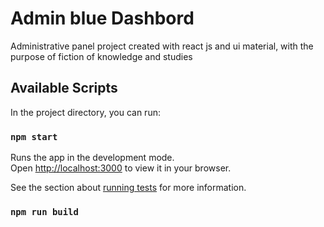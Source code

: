 # Admin blue Dashbord

Administrative panel project created with react js and ui material, with the purpose of fiction of knowledge and studies

## Available Scripts

In the project directory, you can run:

### `npm start`

Runs the app in the development mode.\
Open [http://localhost:3000](http://localhost:3000) to view it in your browser.

See the section about [running tests](https://facebook.github.io/create-react-app/docs/running-tests) for more information.

### `npm run build`

